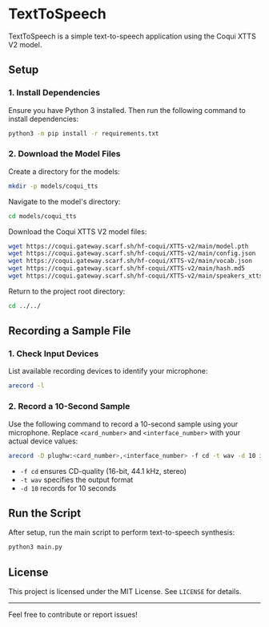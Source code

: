 # TextToSpeech

TextToSpeech is a simple text-to-speech application using the Coqui XTTS V2 model.

## Setup

### 1. Install Dependencies

Ensure you have Python 3 installed. Then run the following command to install dependencies:

```sh
python3 -m pip install -r requirements.txt
```

### 2. Download the Model Files

Create a directory for the models:

```sh
mkdir -p models/coqui_tts
```

Navigate to the model's directory:

```sh
cd models/coqui_tts
```

Download the Coqui XTTS V2 model files:

```sh
wget https://coqui.gateway.scarf.sh/hf-coqui/XTTS-v2/main/model.pth
wget https://coqui.gateway.scarf.sh/hf-coqui/XTTS-v2/main/config.json
wget https://coqui.gateway.scarf.sh/hf-coqui/XTTS-v2/main/vocab.json
wget https://coqui.gateway.scarf.sh/hf-coqui/XTTS-v2/main/hash.md5
wget https://coqui.gateway.scarf.sh/hf-coqui/XTTS-v2/main/speakers_xtts.pth
```

Return to the project root directory:

```sh
cd ../../
```

## Recording a Sample File

### 1. Check Input Devices

List available recording devices to identify your microphone:

```sh
arecord -l
```

### 2. Record a 10-Second Sample

Use the following command to record a 10-second sample using your microphone. Replace `<card_number>` and `<interface_number>` with your actual device values:

```sh
arecord -D plughw:<card_number>,<interface_number> -f cd -t wav -d 10 input.wav
```

- `-f cd` ensures CD-quality (16-bit, 44.1 kHz, stereo)
- `-t wav` specifies the output format
- `-d 10` records for 10 seconds

## Run the Script

After setup, run the main script to perform text-to-speech synthesis:

```sh
python3 main.py
```

## License

This project is licensed under the MIT License. See `LICENSE` for details.

---

Feel free to contribute or report issues!

